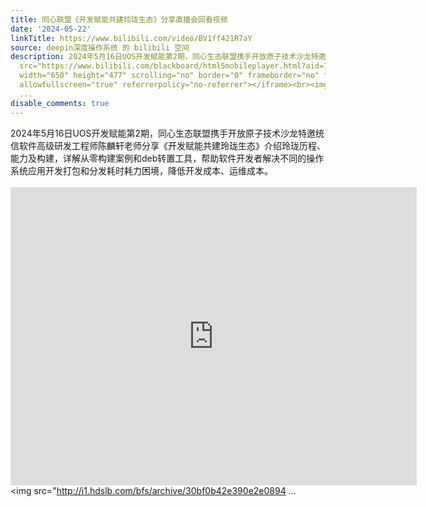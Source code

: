 ```yaml
---
title: 同心联盟《开发赋能共建玲珑生态》分享直播会回看视频
date: '2024-05-22'
linkTitle: https://www.bilibili.com/video/BV1ff421R7aY
source: deepin深度操作系统 的 bilibili 空间
description: 2024年5月16日UOS开发赋能第2期，同心生态联盟携手开放原子技术沙龙特邀统信软件高级研发工程师陈麟轩老师分享《开发赋能共建玲珑生态》介绍玲珑历程、能力及构建，详解从零构建案例和deb转置工具，帮助软件开发者解决不同的操作系统应用开发打包和分发耗时耗力困境，降低开发成本、运维成本。<br><br><iframe
  src="https://www.bilibili.com/blackboard/html5mobileplayer.html?aid=1204935033&amp;high_quality=1&amp;autoplay=0"
  width="650" height="477" scrolling="no" border="0" frameborder="no" framespacing="0"
  allowfullscreen="true" referrerpolicy="no-referrer"></iframe><br><img src="http://i1.hdslb.com/bfs/archive/30bf0b42e390e2e0894
  ...
disable_comments: true
---
```

2024年5月16日UOS开发赋能第2期，同心生态联盟携手开放原子技术沙龙特邀统信软件高级研发工程师陈麟轩老师分享《开发赋能共建玲珑生态》介绍玲珑历程、能力及构建，详解从零构建案例和deb转置工具，帮助软件开发者解决不同的操作系统应用开发打包和分发耗时耗力困境，降低开发成本、运维成本。<br><br><iframe src="https://www.bilibili.com/blackboard/html5mobileplayer.html?aid=1204935033&amp;high_quality=1&amp;autoplay=0" width="650" height="477" scrolling="no" border="0" frameborder="no" framespacing="0" allowfullscreen="true" referrerpolicy="no-referrer"></iframe><br><img src="http://i1.hdslb.com/bfs/archive/30bf0b42e390e2e0894 ...